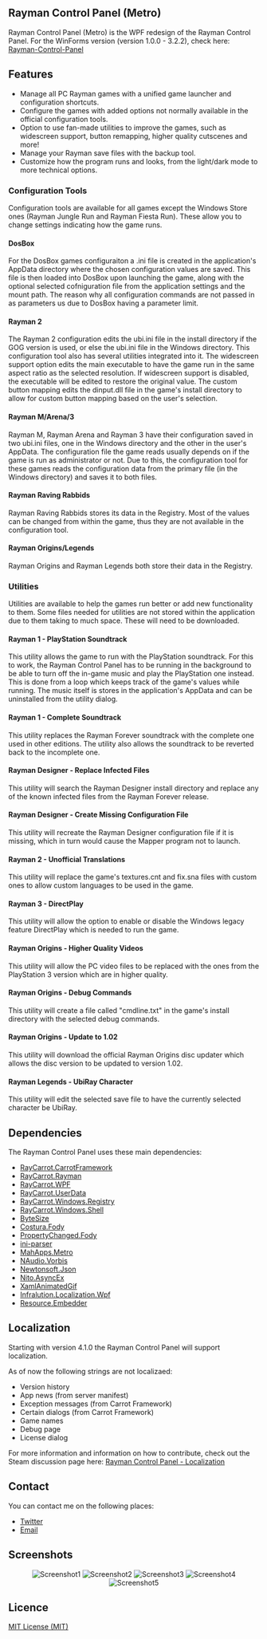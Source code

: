 ## Rayman Control Panel (Metro)
Rayman Control Panel (Metro) is the WPF redesign of the Rayman Control Panel. For the WinForms version (version 1.0.0 - 3.2.2), check here: [Rayman-Control-Panel](https://github.com/RayCarrot/Rayman-Control-Panel)

## Features
- Manage all PC Rayman games with a unified game launcher and configuration shortcuts.
- Configure the games with added options not normally available in the official configuration tools.
- Option to use fan-made utilities to improve the games, such as widescreen support, button remapping, higher quality cutscenes and more!
- Manage your Rayman save files with the backup tool.
- Customize how the program runs and looks, from the light/dark mode to more technical options.

### Configuration Tools
Configuration tools are available for all games except the Windows Store ones (Rayman Jungle Run and Rayman Fiesta Run). These allow you to change settings indicating how the game runs.

#### DosBox
For the DosBox games configuraiton a .ini file is created in the application's AppData directory where the chosen configuration values are saved. This file is then loaded into DosBox upon launching the game, along with the optional selected cofniguration file from the application settings and the mount path. The reason why all configuration commands are not passed in as parameters us due to DosBox having a parameter limit.

#### Rayman 2
The Rayman 2 configuration edits the ubi.ini file in the install directory if the GOG version is used, or else the ubi.ini file in the Windows directory. This configuration tool also has several utilities integrated into it.
The widescreen support option edits the main executable to have the game run in the same aspect ratio as the selected resolution. If widescreen support is disabled, the executable will be edited to restore the original value.
The custom button mapping edits the dinput.dll file in the game's install directory to allow for custom button mapping based on the user's selection.

#### Rayman M/Arena/3
Rayman M, Rayman Arena and Rayman 3 have their configuration saved in two ubi.ini files, one in the Windows directory and the other in the user's AppData. The configuration file the game reads usually depends on if the game is run as administrator or not. Due to this, the configuration tool for these games reads the configuration data from the primary file (in the Windows directory) and saves it to both files.

#### Rayman Raving Rabbids
Rayman Raving Rabbids stores its data in the Registry. Most of the values can be changed from within the game, thus they are not available in the configuration tool.

#### Rayman Origins/Legends
Rayman Origins and Rayman Legends both store their data in the Registry.

### Utilities
Utilities are available to help the games run better or add new functionality to them. Some files needed for utilities are not stored within the application due to them taking to much space. These will need to be downloaded.

#### Rayman 1 - PlayStation Soundtrack
This utility allows the game to run with the PlayStation soundtrack. For this to work, the Rayman Control Panel has to be running in the background to be able to turn off the in-game music and play the PlayStation one instead. This is done from a loop which keeps track of the game's values while running. The music itself is stores in the application's AppData and can be uninstalled from the utility dialog.

#### Rayman 1 - Complete Soundtrack
This utility replaces the Rayman Forever soundtrack with the complete one used in other editions. The utility also allows the soundtrack to be reverted back to the incomplete one.

#### Rayman Designer - Replace Infected Files
This utility will search the Rayman Designer install directory and replace any of the known infected files from the Rayman Forever release.

#### Rayman Designer - Create Missing Configuration File
This utility will recreate the Rayman Designer configuration file if it is missing, which in turn would cause the Mapper program not to launch.

#### Rayman 2 - Unofficial Translations
This utility will replace the game's textures.cnt and fix.sna files with custom ones to allow custom languages to be used in the game.

#### Rayman 3 - DirectPlay
This utility will allow the option to enable or disable the Windows legacy feature DirectPlay which is needed to run the game.

#### Rayman Origins - Higher Quality Videos
This utility will allow the PC video files to be replaced with the ones from the PlayStation 3 version which are in higher quality.

#### Rayman Origins - Debug Commands
This utility will create a file called "cmdline.txt" in the game's install directory with the selected debug commands.

#### Rayman Origins - Update to 1.02
This utility will download the official Rayman Origins disc updater which allows the disc version to be updated to version 1.02.

#### Rayman Legends - UbiRay Character
This utility will edit the selected save file to have the currently selected character be UbiRay.

## Dependencies
The Rayman Control Panel uses these main dependencies:

- [RayCarrot.CarrotFramework](https://github.com/RayCarrot/Carrot-Framework)
- [RayCarrot.Rayman](https://github.com/RayCarrot/RayCarrot.Rayman)
- [RayCarrot.WPF](https://github.com/RayCarrot/Carrot-WPF)
- [RayCarrot.UserData](https://github.com/RayCarrot/Carrot-Framework-Extensions/tree/master/RayCarrot.UserData)
- [RayCarrot.Windows.Registry](https://github.com/RayCarrot/Carrot-Framework-Extensions/tree/master/RayCarrot.Windows.Registry)
- [RayCarrot.Windows.Shell](https://github.com/RayCarrot/Carrot-Framework-Extensions/tree/master/RayCarrot.Windows.Shell)
- [ByteSize](https://github.com/omar/ByteSize)
- [Costura.Fody](https://github.com/Fody/Costura)
- [PropertyChanged.Fody](https://github.com/Fody/PropertyChanged)
- [ini-parser](https://github.com/rickyah/ini-parser)
- [MahApps.Metro](https://github.com/MahApps/MahApps.Metro)
- [NAudio.Vorbis](https://github.com/NAudio/Vorbis/)
- [Newtonsoft.Json](https://github.com/JamesNK/Newtonsoft.Json)
- [Nito.AsyncEx](https://github.com/StephenCleary/AsyncEx)
- [XamlAnimatedGif](https://github.com/XamlAnimatedGif/XamlAnimatedGif)
- [Infralution.Localization.Wpf](https://www.codeproject.com/Articles/35159/WPF-Localization-Using-RESX-Files)
- [Resource.Embedder](https://github.com/MarcStan/Resource.Embedder)

## Localization
Starting with version 4.1.0 the Rayman Control Panel will support localization.

As of now the following strings are not localizaed:
- Version history
- App news (from server manifest)
- Exception messages (from Carrot Framework)
- Certain dialogs (from Carrot Framework)
- Game names
- Debug page
- License dialog

For more information and information on how to contribute, check out the Steam discussion page here:
[Rayman Control Panel - Localization](https://steamcommunity.com/groups/RaymanControlPanel/discussions/0/1812044473314212117/)

## Contact
You can contact me on the following places:

- [Twitter](https://twitter.com/RayCarrot)
- [Email](mailto:RayCarrotMaster@gmail.com)

## Screenshots

<div align="center">

<img alt="Screenshot1" src="https://raw.githubusercontent.com/RayCarrot/Rayman-Control-Panel-Metro/master/Screenshots/Screenshot1.png">

<img alt="Screenshot2" src="https://raw.githubusercontent.com/RayCarrot/Rayman-Control-Panel-Metro/master/Screenshots/Screenshot2.png">

<img alt="Screenshot3" src="https://raw.githubusercontent.com/RayCarrot/Rayman-Control-Panel-Metro/master/Screenshots/Screenshot3.png">

<img alt="Screenshot4" src="https://raw.githubusercontent.com/RayCarrot/Rayman-Control-Panel-Metro/master/Screenshots/Screenshot4.png">

<img alt="Screenshot5" src="https://raw.githubusercontent.com/RayCarrot/Rayman-Control-Panel-Metro/master/Screenshots/Screenshot5.png">

</div>

## Licence

[MIT License (MIT)](./LICENSE)